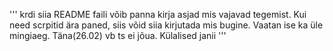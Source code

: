 ''' krdi siia README faili võib panna kirja asjad mis vajavad tegemist. Kui need scrpitid ära paned, siis võid siia kirjutada mis bugine. Vaatan ise ka üle mingiaeg. Täna(26.02) vb ts ei jõua. Külalised janii
'''
